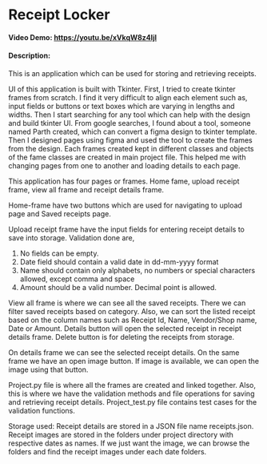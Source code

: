 # Receipt Locker
#### Video Demo:  https://youtu.be/xVkqW8z4IjI
#### Description:
This is an application which can be used for storing and retrieving receipts. 

UI of this application is built with Tkinter. 
First, I tried to create tkinter frames from scratch. I find it very difficult to align each element such as, input fields or buttons or text boxes which are varying in lengths and widths.  Then I start searching for any tool which can help with the design and build tkinter UI. From google searches, I found about a tool, someone named Parth created, which can convert a figma design to tkinter template. Then I designed pages using figma and used the tool to create the frames from the design. 
Each frames created kept in different classes and objects of the fame classes are created in main project file. This helped me with changing pages from one to another and loading details to each page.

This application has four pages or frames.
Home fame, upload receipt frame, view all frame and receipt details frame.

Home-frame have two buttons which are used for navigating to upload page and Saved receipts page.

Upload receipt frame have the input fields for entering receipt details to save into storage.
Validation done are,
1. No fields can be empty. 
2. Date field should contain a valid date in dd-mm-yyyy format 
3. Name should contain only alphabets, no numbers or special characters allowed, except comma and space 
4. Amount should be a valid number. Decimal point is allowed.

View all frame is where we can see all the saved receipts. There we can filter saved receipts based on category. Also, we can sort the listed receipt based on the column names such as Receipt Id, Name, Vendor/Shop name, Date or Amount.
Details button will open the selected receipt in receipt details frame. Delete button is for deleting the receipts from storage.

On details frame we can see the selected receipt details. On the same frame we have an open image button. If image is available, we can open the image using that button.

Project.py file is where all the frames are created and linked together. Also, this is where we have the validation methods and file operations for saving and retrieving receipt details.
Project_test.py file contains test cases for the validation functions.

Storage used: Receipt details are stored in a JSON file name receipts.json. Receipt images are stored in the folders under project directory with respective dates as names. 
If we just want the image, we can browse the folders and find the receipt images under each date folders. 
